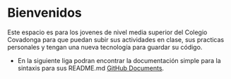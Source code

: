 # Bienvenidos

Este espacio es para los jovenes de nivel media superior del Colegio Covadonga para que puedan subir sus actividades en clase, sus practicas personales y tengan una nueva tecnología para guardar su código.

* En la siguiente liga podran encontrar la documentación simple para la sintaxis para sus README.md [GitHub Documents](https://docs.github.com/en/get-started/writing-on-github/getting-started-with-writing-and-formatting-on-github/basic-writing-and-formatting-syntax).
